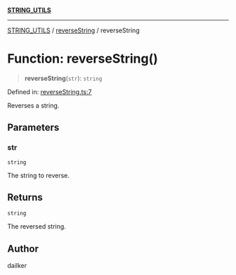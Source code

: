 [**STRING_UTILS**](../../README.md)

***

[STRING_UTILS](../../README.md) / [reverseString](../README.md) / reverseString

# Function: reverseString()

> **reverseString**(`str`): `string`

Defined in: [reverseString.ts:7](https://github.com/dailker/everyutil/blob/0868190298b8cf2d6514015ce5723c81497e5681/src/string/reverseString.ts#L7)

Reverses a string.

## Parameters

### str

`string`

The string to reverse.

## Returns

`string`

The reversed string.

## Author

dailker

